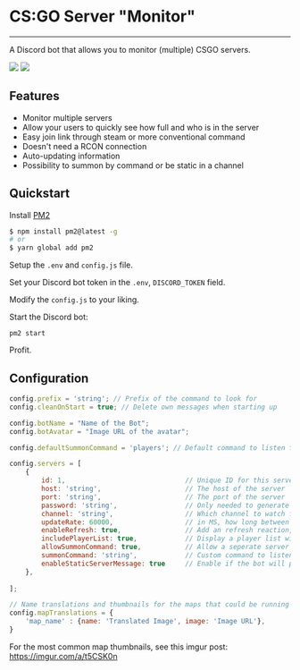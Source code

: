# CS:GO Server "Monitor"
___
A Discord bot that allows you to monitor (multiple) CSGO servers.

![](https://i.imgur.com/vuvtXqr.png)
![](https://i.imgur.com/AqhfyEN.png)

## Features
- Monitor multiple servers
- Allow your users to quickly see how full and who is in the server
- Easy join link through steam or more conventional command
- Doesn't need a RCON connection
- Auto-updating information
- Possibility to summon by command or be static in a channel

## Quickstart

Install [PM2](https://pm2.keymetrics.io/docs/usage/quick-start/)

```sh
$ npm install pm2@latest -g
# or
$ yarn global add pm2
```

Setup the `.env` and `config.js` file.

Set your Discord bot token in the `.env`, `DISCORD_TOKEN` field.

Modify the `config.js` to your liking.

Start the Discord bot:

```
pm2 start
```

Profit.

## Configuration
```js
config.prefix = 'string'; // Prefix of the command to look for
config.cleanOnStart = true; // Delete own messages when starting up

config.botName = "Name of the Bot";
config.botAvatar = "Image URL of the avatar";

config.defaultSummonCommand = 'players'; // Default command to listen for combined with the global prefix. (i.e. prefix+summonCommand). Only works if `allowSummonCommand` is enabled for that server

config.servers = [
    {
        id: 1,                              // Unique ID for this server, can be anything
        host: 'string',                     // The host of the server
        port: 'string',                     // The port of the server
        password: 'string',                 // Only needed to generate the invite command / link
        channel: 'string',                  // Which channel to watch for messages and post info for this server in
        updateRate: 60000,                  // in MS, how long between each automatic update. Only in combination with `enableStaticServerMessage`
        enableRefresh: true,                // Add an refresh reaction, which when clicked will refresh the server info
        includePlayerList: true,            // Display a player list with the server info
        allowSummonCommand: true,           // Allow a seperate server info to be summoned with a command
        summonCommand: 'string',            // Custom command to listen for combined with the global prefix. (i.e. prefix+summonCommand). Only works if `allowSummonCommand` is enabled for this server
        enableStaticServerMessage: true     // Enable if the bot will post a server info on startup and keep updating it
    },
   
];

// Name translations and thumbnails for the maps that could be running on the server.
config.mapTranslations = {
    'map_name' : {name: 'Translated Image', image: 'Image URL'},
}
```

For the most common map thumbnails, see this imgur post: https://imgur.com/a/t5CSK0n